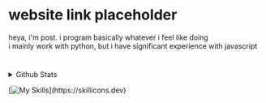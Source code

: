 # website link placeholder

heya, i'm post. i program basically whatever i feel like doing
<br>
i mainly work with python, but i have significant experience with javascript

#

<details>
  <summary>Github Stats</summary>
  
  <a href="#">![Github stats](https://github-readme-stats.vercel.app/api?username=Postigic&show_icons=true&theme=dark&hide_border=true)</a>
  <a href="#">![Top Langs](https://github-readme-stats.vercel.app/api/top-langs/?username=Postigic&layout=compact&theme=dark&hide_border=true)</a>
</details>

[![My Skills](https://skillicons.dev/icons?i=vscode,py,js,html,css,)](https://skillicons.dev)
